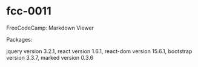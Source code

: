 # fcc-0011
FreeCodeCamp: Markdown Viewer

Packages:

jquery version 3.2.1,
react version 1.6.1,
react-dom version 15.6.1,
bootstrap version 3.3.7,
marked version 0.3.6
